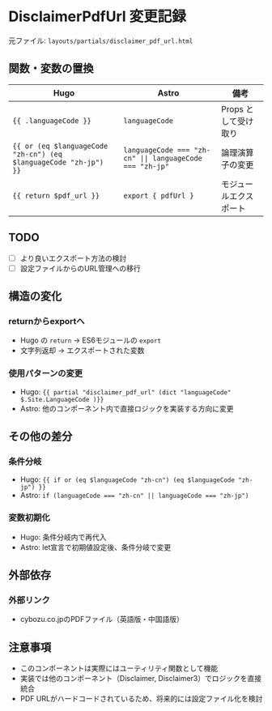 # DisclaimerPdfUrl 変更記録

元ファイル: `layouts/partials/disclaimer_pdf_url.html`

## 関数・変数の置換

| Hugo | Astro | 備考 |
| ---- | ----- | ---- |
| `{{ .languageCode }}` | `languageCode` | Props として受け取り |
| `{{ or (eq $languageCode "zh-cn") (eq $languageCode "zh-jp") }}` | `languageCode === "zh-cn" \|\| languageCode === "zh-jp"` | 論理演算子の変更 |
| `{{ return $pdf_url }}` | `export { pdfUrl }` | モジュールエクスポート |

## TODO

- [ ] より良いエクスポート方法の検討
- [ ] 設定ファイルからのURL管理への移行

## 構造の変化

### returnからexportへ

- Hugo の `return` → ES6モジュールの `export`
- 文字列返却 → エクスポートされた変数

### 使用パターンの変更

- Hugo: `{{ partial "disclaimer_pdf_url" (dict "languageCode" $.Site.LanguageCode )}}`
- Astro: 他のコンポーネント内で直接ロジックを実装する方向に変更

## その他の差分

### 条件分岐

- Hugo: `{{ if or (eq $languageCode "zh-cn") (eq $languageCode "zh-jp") }}`
- Astro: `if (languageCode === "zh-cn" || languageCode === "zh-jp")`

### 変数初期化

- Hugo: 条件分岐内で再代入
- Astro: let宣言で初期値設定後、条件分岐で変更

## 外部依存

### 外部リンク

- cybozu.co.jpのPDFファイル（英語版・中国語版）

## 注意事項

- このコンポーネントは実際にはユーティリティ関数として機能
- 実装では他のコンポーネント（Disclaimer, Disclaimer3）でロジックを直接統合
- PDF URLがハードコードされているため、将来的には設定ファイル化を検討